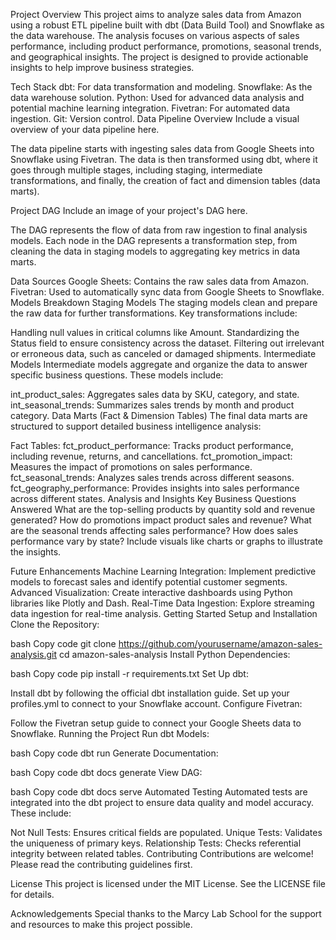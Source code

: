 Project Overview
This project aims to analyze sales data from Amazon using a robust ETL pipeline built with dbt (Data Build Tool) and Snowflake as the data warehouse. The analysis focuses on various aspects of sales performance, including product performance, promotions, seasonal trends, and geographical insights. The project is designed to provide actionable insights to help improve business strategies.

Tech Stack
dbt: For data transformation and modeling.
Snowflake: As the data warehouse solution.
Python: Used for advanced data analysis and potential machine learning integration.
Fivetran: For automated data ingestion.
Git: Version control.
Data Pipeline Overview
Include a visual overview of your data pipeline here.

The data pipeline starts with ingesting sales data from Google Sheets into Snowflake using Fivetran. The data is then transformed using dbt, where it goes through multiple stages, including staging, intermediate transformations, and finally, the creation of fact and dimension tables (data marts).

Project DAG
Include an image of your project's DAG here.

The DAG represents the flow of data from raw ingestion to final analysis models. Each node in the DAG represents a transformation step, from cleaning the data in staging models to aggregating key metrics in data marts.

Data Sources
Google Sheets: Contains the raw sales data from Amazon.
Fivetran: Used to automatically sync data from Google Sheets to Snowflake.
Models Breakdown
Staging Models
The staging models clean and prepare the raw data for further transformations. Key transformations include:

Handling null values in critical columns like Amount.
Standardizing the Status field to ensure consistency across the dataset.
Filtering out irrelevant or erroneous data, such as canceled or damaged shipments.
Intermediate Models
Intermediate models aggregate and organize the data to answer specific business questions. These models include:

int_product_sales: Aggregates sales data by SKU, category, and state.
int_seasonal_trends: Summarizes sales trends by month and product category.
Data Marts (Fact & Dimension Tables)
The final data marts are structured to support detailed business intelligence analysis:

Fact Tables:
fct_product_performance: Tracks product performance, including revenue, returns, and cancellations.
fct_promotion_impact: Measures the impact of promotions on sales performance.
fct_seasonal_trends: Analyzes sales trends across different seasons.
fct_geography_performance: Provides insights into sales performance across different states.
Analysis and Insights
Key Business Questions Answered
What are the top-selling products by quantity sold and revenue generated?
How do promotions impact product sales and revenue?
What are the seasonal trends affecting sales performance?
How does sales performance vary by state?
Include visuals like charts or graphs to illustrate the insights.

Future Enhancements
Machine Learning Integration: Implement predictive models to forecast sales and identify potential customer segments.
Advanced Visualization: Create interactive dashboards using Python libraries like Plotly and Dash.
Real-Time Data Ingestion: Explore streaming data ingestion for real-time analysis.
Getting Started
Setup and Installation
Clone the Repository:

bash
Copy code
git clone https://github.com/yourusername/amazon-sales-analysis.git
cd amazon-sales-analysis
Install Python Dependencies:

bash
Copy code
pip install -r requirements.txt
Set Up dbt:

Install dbt by following the official dbt installation guide.
Set up your profiles.yml to connect to your Snowflake account.
Configure Fivetran:

Follow the Fivetran setup guide to connect your Google Sheets data to Snowflake.
Running the Project
Run dbt Models:

bash
Copy code
dbt run
Generate Documentation:

bash
Copy code
dbt docs generate
View DAG:

bash
Copy code
dbt docs serve
Automated Testing
Automated tests are integrated into the dbt project to ensure data quality and model accuracy. These include:

Not Null Tests: Ensures critical fields are populated.
Unique Tests: Validates the uniqueness of primary keys.
Relationship Tests: Checks referential integrity between related tables.
Contributing
Contributions are welcome! Please read the contributing guidelines first.

License
This project is licensed under the MIT License. See the LICENSE file for details.

Acknowledgements
Special thanks to the Marcy Lab School for the support and resources to make this project possible.

